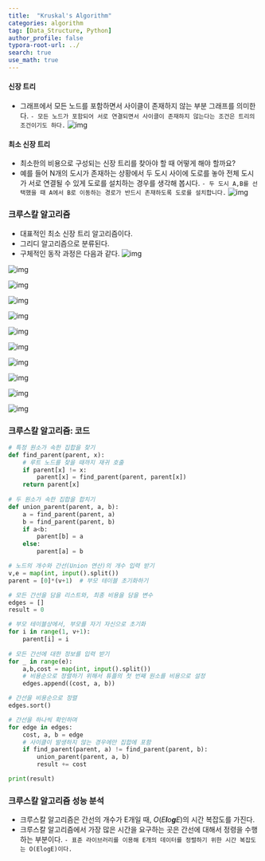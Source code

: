 ```yaml
---
title:  "Kruskal's Algorithm"
categories: algorithm
tag: [Data_Structure, Python]
author_profile: false
typora-root-url: ../
search: true
use_math: true
---
```


#### 신장 트리

- 그래프에서 모든 노드를 포함하면서 사이클이 존재하지 않는 부분 그래프를 의미한다.
  `- 모든 노드가 포함되어 서로 연결되면서 사이클이 존재하지 않는다는 조건은 트리의 조건이기도 하다.`
  ![img](https://velog.velcdn.com/images/yeahxne/post/96484eab-8ab3-409a-8753-497510ed2550/image.png)

#### 최소 신장 트리

- 최소한의 비용으로 구성되는 신장 트리를 찾아야 할 때 어떻게 해야 할까요?
- 예를 들어 N개의 도시가 존재하는 상황에서 두 도시 사이에 도로를 놓아 전체 도시가 서로 연결될 수 있게 도로를 설치하는 경우를 생각해 봅시다.
  `- 두 도시 A,B를 선택했을 때 A에서 B로 이동하는 경로가 반드시 존재하도록 도로를 설치합니다.`
  ![img](https://velog.velcdn.com/images/yeahxne/post/2dc23195-dc5b-4e43-a1c3-6b0e870f5d2f/image.png)

### 크루스칼 알고리즘

- 대표적인 최소 신장 트리 알고리즘이다.
- 그리디 알고리즘으로 분류된다.
- 구체적인 동작 과정은 다음과 같다.
  ![img](https://velog.velcdn.com/images/yeahxne/post/2735b6a7-1918-41f3-ada2-99bbd7b584b9/image.png)

![img](https://velog.velcdn.com/images/yeahxne/post/75afe273-f71a-48c9-b1bc-ec6731ddef9b/image.png)

![img](https://velog.velcdn.com/images/yeahxne/post/103f7f19-fd6b-4653-a8ff-3a8f80d30847/image.png)

![img](https://velog.velcdn.com/images/yeahxne/post/9a0d17b6-43ab-4cc1-9b91-46ad17f102fe/image.png)

![img](https://velog.velcdn.com/images/yeahxne/post/fd3b9c98-f3f7-421a-ab2b-f192c6ee5b55/image.png)

![img](https://velog.velcdn.com/images/yeahxne/post/2e286f86-25a1-40bf-90ee-c0458a3985ef/image.png)

![img](https://velog.velcdn.com/images/yeahxne/post/5eb2f5d1-2583-47c9-976c-4f99f403ad9e/image.png)

![img](https://velog.velcdn.com/images/yeahxne/post/51c59206-49e4-48a5-a562-84507483f3bc/image.png)

![img](https://velog.velcdn.com/images/yeahxne/post/4110cdc9-8c9e-4447-bd33-eee0e796c834/image.png)

![img](https://velog.velcdn.com/images/yeahxne/post/70cd8a2a-bb2b-4fb4-a94d-2da5890709b1/image.png)

![img](https://velog.velcdn.com/images/yeahxne/post/2eae5375-600f-4946-a59b-e40ba09dd32b/image.png)

### 크루스칼 알고리즘: 코드

```python
# 특정 원소가 속한 집합을 찾기
def find_parent(parent, x):
	# 루트 노드를 찾을 때까지 재귀 호출
    if parent[x] != x:
    	parent[x] = find_parent(parent, parent[x])
    return parent[x]
    
# 두 원소가 속한 집합을 합치기
def union_parent(parent, a, b):
	a = find_parent(parent, a)
    b = find_parent(parent, b)
    if a<b:
    	parent[b] = a
    else:
    	parent[a] = b

# 노드의 개수와 간선(Union 연산)의 개수 입력 받기
v,e = map(int, input().split())
parent = [0]*(v+1)  # 부모 테이블 초기화하기

# 모든 간선을 담을 리스트와, 최종 비용을 담을 변수
edges = []
result = 0

# 부모 테이블상에서, 부모를 자기 자신으로 초기화
for i in range(1, v+1):
	parent[i] = i
    
# 모든 간선에 대한 정보를 입력 받기
for _ in range(e):
	a,b,cost = map(int, input().split())
    # 비용순으로 정렬하기 위해서 튜플의 첫 번째 원소를 비용으로 설정
    edges.append((cost, a, b))

# 간선을 비용순으로 정렬
edges.sort()

# 간선을 하나씩 확인하며
for edge in edges:
	cost, a, b = edge
    # 사이클이 발생하지 않는 경우에만 집합에 포함
    if find_parent(parent, a) != find_parent(parent, b):
    	union_parent(parent, a, b)
        result += cost

print(result)
```

### 크루스칼 알고리즘 성능 분석

- 크루스칼 알고리즘은 간선의 개수가 E개일 때, *O*(*E**l**o**g**E*)의 시간 복잡도를 가진다.
- 크루스칼 알고리즘에서 가장 많은 시간을 요구하는 곳은 간선에 대해서 정령을 수행하는 부분이다.
  `- 표준 라이브러리를 이용해 E개의 데이터를 정렬하기 위한 시간 복잡도는 O(ElogE)이다.`
